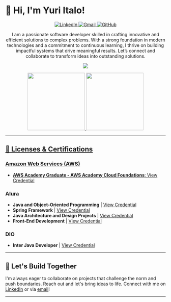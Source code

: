 # 👋 Hi, I'm Yuri Italo!

<p align="center">
  <a href="https://www.linkedin.com/in/yuri-italo" target="_blank">
    <img src="https://skillicons.dev/icons?i=linkedin" alt="LinkedIn" />
  </a>
  <a href="mailto:yuri.italo94@gmail.com" target="_blank">
    <img src="https://skillicons.dev/icons?i=gmail" alt="Gmail" />
  </a>
  <a href="https://github.com/yuri-italo" target="_blank">
    <img src="https://skillicons.dev/icons?i=github" alt="GitHub" />
  </a>
</p>

<p align="center">
  I am a passionate software developer skilled in crafting innovative and efficient solutions to complex problems. With a strong foundation in modern technologies and a commitment to continuous learning, I thrive on building impactful systems that   drive meaningful results. Let’s connect and collaborate to transform ideas into outstanding solutions.
</p>

<p align="center">
  <a href="https://skillicons.dev">
    <img src="https://skillicons.dev/icons?i=java,spring,js,nodejs,html,css,bootstrap,linux,mysql,aws,docker,git" />
  </a>
</p>

<div align="center">
  <a href="https://github.com/yuri-italo">
  <img loading="lazy" height="180em" src="https://github-readme-stats.vercel.app/api/top-langs/?username=yuri-italo&layout=compact&langs_count=7&theme=dracula"/>
  <img loading="lazy" height="180em" src="https://github-readme-stats.vercel.app/api?username=yuri-italo&show_icons=true&theme=dracula&include_all_commits=true&count_private=true"/>
</div>

--- 

## 📜 Licenses & Certifications  

### Amazon Web Services (AWS)  
- **AWS Academy Graduate - AWS Academy Cloud Foundations**: [View Credential](https://www.credly.com/badges/5e77f555-ecde-4715-9908-5f0ba21fcc3b/linked_in_profile)  

### Alura  
- **Java and Object-Oriented Programming** | [View Credential](https://cursos.alura.com.br/degree/certificate/1d15ec50-18ae-472d-9a24-53ef6d466b4a)
- **Spring Framework** | [View Credential](https://cursos.alura.com.br/degree/certificate/ee639444-3a41-44fc-a853-4a67a629e530)  
- **Java Architecture and Design Projects** | [View Credential](https://cursos.alura.com.br/degree/certificate/ae50f58a-8553-45b9-a217-f6ecdc79012e) 
- **Front-End Development** | [View Credential](https://cursos.alura.com.br/degree/certificate/83f5964e-d521-4ce1-9e88-ed2b0e95f61c)  
 
### DIO  
- **Inter Java Developer** | [View Credential](https://www.dio.me/certificate/FAB56684/share)  

---

## 🤝 Let's Build Together
I'm always eager to collaborate on projects that challenge the norm and push boundaries. Reach out and let's bring ideas to life. Connect with me on [LinkedIn](https://www.linkedin.com/in/yuri-italo) or via [email](mailto:yuri.italo94@gmail.com)!

--- 
